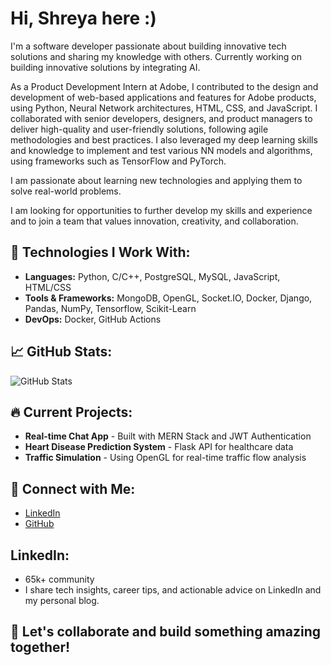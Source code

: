 # Hi, Shreya here :)

I'm a software developer passionate about building innovative tech solutions and sharing my knowledge with others. Currently working on building innovative solutions by integrating AI. 

As a Product Development Intern at Adobe, I contributed to the design and development of web-based applications and features for Adobe products, using Python, Neural Network architectures, HTML, CSS, and JavaScript. I collaborated with senior developers, designers, and product managers to deliver high-quality and user-friendly solutions, following agile methodologies and best practices. I also leveraged my deep learning skills and knowledge to implement and test various NN models and algorithms, using frameworks such as TensorFlow and PyTorch.

I am passionate about learning new technologies and applying them to solve real-world problems. 

I am looking for opportunities to further develop my skills and experience and to join a team that values innovation, creativity, and collaboration.

## 🚀 Technologies I Work With:
- **Languages:** Python, C/C++, PostgreSQL, MySQL, JavaScript, HTML/CSS
- **Tools & Frameworks:** MongoDB, OpenGL, Socket.IO, Docker, Django, Pandas, NumPy, Tensorflow, Scikit-Learn
- **DevOps:** Docker, GitHub Actions

## 📈 GitHub Stats:
![GitHub Stats](https://github-readme-stats.vercel.app/api?username=shreyasinghal0701&show_icons=true&hide_title=true)

## 🔥 Current Projects:
- **Real-time Chat App** - Built with MERN Stack and JWT Authentication
- **Heart Disease Prediction System** - Flask API for healthcare data
- **Traffic Simulation** - Using OpenGL for real-time traffic flow analysis

## 📣 Connect with Me:
- [LinkedIn](https://www.linkedin.com/in/shreyasinghal0701/)
- [GitHub](https://github.com/shreyasinghal0701)


## LinkedIn:
- 65k+ community
- I share tech insights, career tips, and actionable advice on LinkedIn and my personal blog. 

## 💬 Let's collaborate and build something amazing together!
